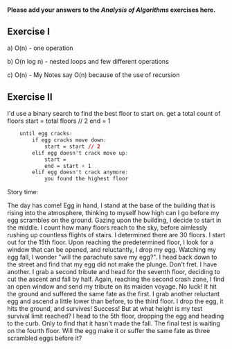 #### Please add your answers to the ***Analysis of  Algorithms*** exercises here.

## Exercise I

a) O(n) - one operation


b) O(n log n) - nested loops and few different operations


c) O(n) - My Notes say O(n) because of the use of recursion

## Exercise II

I'd use a binary search to find the best floor to start on. get a total count of floors start = total floors // 2 end = 1

```css
	until egg cracks:
		if egg cracks move down:
			start = start // 2
		elif egg doesn't crack move up:
			start = 
			end = start + 1
		elif egg doesn't crack anymore:
			you found the highest floor
```


Story time:

The day has come! Egg in hand, I stand at the base of the building that is rising into the atmosphere, thinking to myself how high can I go before my egg scrambles on the ground. Gazing upon the building, I decide to start in the middle. I count how many floors reach to the sky, before aimlessly rushing up countless flights of stairs. I determined there are 30 floors. I start out for the 15th floor. Upon reaching the predetermined floor, I look for a window that can be opened, and reluctantly, I drop my egg. Watching my egg fall, I wonder "will the parachute save my egg?". I head back down to the street and find that my egg did not make the plunge. Don't fret. I have another. I grab a second tribute and head for the seventh floor, deciding to cut the ascent and fall by half. Again, reaching the second crash zone, I find an open window and send my tribute on its maiden voyage. No luck! It hit the ground and suffered the same fate as the first. I grab another reluctant egg and ascend a little lower than before, to the third floor. I drop the egg, it hits the ground, and survives! Success! But at what height is my test survival limit reached? I head to the 5th floor, dropping the egg and heading to the curb. Only to find that it hasn't made the fall. The final test is waiting on the fourth floor. Will the egg make it or suffer the same fate as three scrambled eggs before it?

